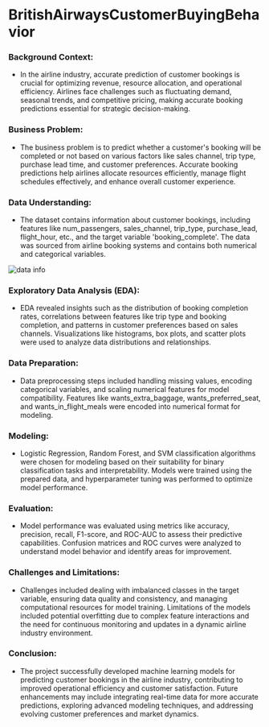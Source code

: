 # BritishAirwaysCustomerBuyingBehavior

<!-- ### The main responsibilities:

 - Completed a simulation focusing on how data science is a critical component
   of British Airways success.
 - Scraped and analysed customer review data to uncover findings,
 - Built a predictive model to understand factors that influence buying
   behaviour.
-->
  
 ### **Background Context**:

- In the airline industry, accurate prediction of customer bookings is crucial for optimizing revenue, resource allocation, and operational efficiency. Airlines face challenges such as fluctuating demand, seasonal trends, and competitive pricing, making accurate booking predictions essential for strategic decision-making.

### **Business Problem**:

- The business problem is to predict whether a customer's booking will be completed or not based on various factors like sales channel, trip type, purchase lead time, and customer preferences. Accurate booking predictions help airlines allocate resources efficiently, manage flight schedules effectively, and enhance overall customer experience.

### **Data Understanding**:

- The dataset contains information about customer bookings, including features like num_passengers, sales_channel, trip_type, purchase_lead, flight_hour, etc., and the target variable 'booking_complete'. The data was sourced from airline booking systems and contains both numerical and categorical variables.

![data info]('./images/data_dict.png')

### **Exploratory Data Analysis (EDA)**:

- EDA revealed insights such as the distribution of booking completion rates, correlations between features like trip type and booking completion, and patterns in customer preferences based on sales channels. Visualizations like histograms, box plots, and scatter plots were used to analyze data distributions and relationships.

### **Data Preparation**:

- Data preprocessing steps included handling missing values, encoding categorical variables, and scaling numerical features for model compatibility. Features like wants_extra_baggage, wants_preferred_seat, and wants_in_flight_meals were encoded into numerical format for modeling.

### **Modeling**:

- Logistic Regression, Random Forest, and SVM classification algorithms were chosen for modeling based on their suitability for binary classification tasks and interpretability. Models were trained using the prepared data, and hyperparameter tuning was performed to optimize model performance.

### **Evaluation**:

- Model performance was evaluated using metrics like accuracy, precision, recall, F1-score, and ROC-AUC to assess their predictive capabilities. Confusion matrices and ROC curves were analyzed to understand model behavior and identify areas for improvement.

### **Challenges and Limitations**:

- Challenges included dealing with imbalanced classes in the target variable, ensuring data quality and consistency, and managing computational resources for model training. Limitations of the models included potential overfitting due to complex feature interactions and the need for continuous monitoring and updates in a dynamic airline industry environment.

### **Conclusion**:

- The project successfully developed machine learning models for predicting customer bookings in the airline industry, contributing to improved operational efficiency and customer satisfaction. Future enhancements may include integrating real-time data for more accurate predictions, exploring advanced modeling techniques, and addressing evolving customer preferences and market dynamics.
